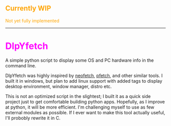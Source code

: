 ## <span style=color:orange>Currently WIP</span>
<span style=color:orange>Not yet fully implemented</span>

---

# <span style=color:magenta>DIpYfetch</span>
A simple python script to display some OS and PC hardware info in the command line.

DIpYfetch was highly inspired by [neofetch](https://github.com/dylanaraps/neofetch), [pfetch](https://github.com/dylanaraps/pfetch), and other similar tools. I built it in windows, but plan to add linux support with added tags to display desktop environment, window manager, distro etc. 

This is not an optimized script in the slightest; I built it as a quick side project just to get comfortable building python apps. Hopefully, as I improve at python, it will be more efficient. I'm challenging myself to use as few external modules as possible. If I ever want to make this tool actually useful, I'll probobly rewrite it in C.

